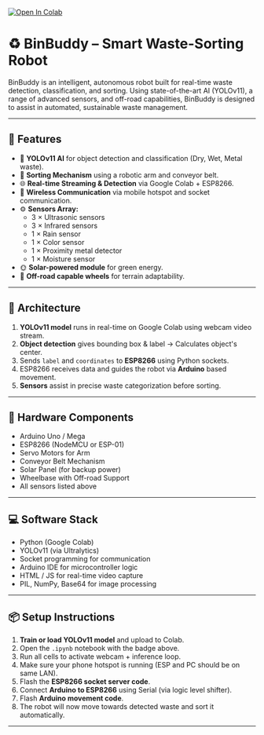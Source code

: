 <a href="https://colab.research.google.com/github/TejazerX/BinBuddy/blob/main/BinBuddy_real_time_object_detection_and_classification.ipynb" target="_parent"><img src="https://colab.research.google.com/assets/colab-badge.svg" alt="Open In Colab"/></a>

# ♻️ BinBuddy – Smart Waste-Sorting Robot

BinBuddy is an intelligent, autonomous robot built for real-time waste detection, classification, and sorting. Using state-of-the-art AI (YOLOv11), a range of advanced sensors, and off-road capabilities, BinBuddy is designed to assist in automated, sustainable waste management.

---

## 🚀 Features

- 🧠 **YOLOv11 AI** for object detection and classification (Dry, Wet, Metal waste).
- 🔧 **Sorting Mechanism** using a robotic arm and conveyor belt.
- 🌐 **Real-time Streaming & Detection** via Google Colab + ESP8266.
- 📡 **Wireless Communication** via mobile hotspot and socket communication.
- ⚙️ **Sensors Array:**
  - 3 × Ultrasonic sensors
  - 3 × Infrared sensors
  - 1 × Rain sensor
  - 1 × Color sensor
  - 1 × Proximity metal detector
  - 1 × Moisture sensor
- 🌞 **Solar-powered module** for green energy.
- 🛞 **Off-road capable wheels** for terrain adaptability.

---

## 🧠 Architecture

1. **YOLOv11 model** runs in real-time on Google Colab using webcam video stream.
2. **Object detection** gives bounding box & label → Calculates object's center.
3. Sends `label` and `coordinates` to **ESP8266** using Python sockets.
4. ESP8266 receives data and guides the robot via **Arduino** based movement.
5. **Sensors** assist in precise waste categorization before sorting.

---

## 🔌 Hardware Components

- Arduino Uno / Mega
- ESP8266 (NodeMCU or ESP-01)
- Servo Motors for Arm
- Conveyor Belt Mechanism
- Solar Panel (for backup power)
- Wheelbase with Off-road Support
- All sensors listed above

---

## 💻 Software Stack

- Python (Google Colab)
- YOLOv11 (via Ultralytics)
- Socket programming for communication
- Arduino IDE for microcontroller logic
- HTML / JS for real-time video capture
- PIL, NumPy, Base64 for image processing

---

## 📦 Setup Instructions

1. **Train or load YOLOv11 model** and upload to Colab.
2. Open the `.ipynb` notebook with the badge above.
3. Run all cells to activate webcam + inference loop.
4. Make sure your phone hotspot is running (ESP and PC should be on same LAN).
5. Flash the **ESP8266 socket server code**.
6. Connect **Arduino to ESP8266** using Serial (via logic level shifter).
7. Flash **Arduino movement code**.
8. The robot will now move towards detected waste and sort it automatically.

---
